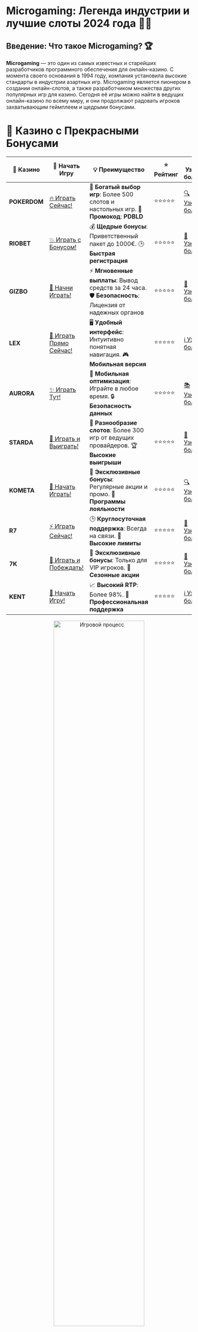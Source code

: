 # **Microgaming: Легенда индустрии и лучшие слоты 2024 года** 🎰💎

## Введение: Что такое Microgaming? 🏆

**Microgaming** — это один из самых известных и старейших разработчиков программного обеспечения для онлайн-казино. С момента своего основания в 1994 году, компания установила высокие стандарты в индустрии азартных игр. Microgaming является пионером в создании онлайн-слотов, а также разработчиком множества других популярных игр для казино. Сегодня её игры можно найти в ведущих онлайн-казино по всему миру, и они продолжают радовать игроков захватывающим геймплеем и щедрыми бонусами.

# 🌟 Казино с Прекрасными Бонусами

| 🎲 **Казино** | 🔗 **Начать Игру** | 💡 **Преимущество** | ⭐ **Рейтинг** | 🔗 **Узнать больше** | 🆕 **Новая информация** |
|--------------|---------------------|---------------------|----------------|----------------------|-------------------------|
| **POKERDOM**  | [🔥 Играть Сейчас!](https://brandplay.link/4k77v2yx) | 🎉 **Богатый выбор игр**: Более 500 слотов и настольных игр. 🎁 **Промокод**: **PDBLD** | ⭐⭐⭐⭐⭐ | [🔍 Узнать больше](https://brandplay.link/4k77v2yx) | 🏆 **Победители турниров** получают эксклюзивные подарки! |
| **RIOBET**    | [💥 Играть с Бонусом!](https://brandplay.link/7xBLTPyj) | 💰 **Щедрые бонусы**: Приветственный пакет до 1000€. 🕒 **Быстрая регистрация** | ⭐⭐⭐⭐⭐ | [📖 Узнать больше](https://brandplay.link/7xBLTPyj) | 💬 **Поддержка 24/7** для комфортной игры в любое время! |
| **GIZBO**     | [🚀 Начни Играть!](https://brandplay.link/bprXw4YV) | ⚡ **Мгновенные выплаты**: Вывод средств за 24 часа. 🛡️ **Безопасность**: Лицензия от надежных органов | ⭐⭐⭐⭐⭐ | [📝 Узнать больше](https://brandplay.link/bprXw4YV) | 🔒 **SSL-шифрование** для максимальной безопасности данных игроков. |
| **LEX**       | [💎 Играть Прямо Сейчас!](https://brandplay.link/zW4hdDFV) | 🖥️ **Удобный интерфейс**: Интуитивно понятная навигация. 🎮 **Мобильная версия** | ⭐⭐⭐⭐⭐ | [ℹ️ Узнать больше](https://brandplay.link/zW4hdDFV) | 📱 **Поддержка всех мобильных устройств** для удобства игры в любом месте. |
| **AURORA**    | [✨ Играть Тут!](https://10trafic-stat2.com/click/668546556bcc6313411604bd/6766/13032/subaccount) | 📱 **Мобильная оптимизация**: Играйте в любое время. 🔒 **Безопасность данных** | ⭐⭐⭐⭐⭐ | [📚 Узнать больше](https://10trafic-stat2.com/click/668546556bcc6313411604bd/6766/13032/subaccount) | 🌍 **Международная лицензия** на деятельность в разных странах. |
| **STARDА**    | [🎉 Играть и Выиграть!](https://brandplay.link/fB7xwRFL) | 🎰 **Разнообразие слотов**: Более 300 игр от ведущих провайдеров. 🏆 **Высокие выигрыши** | ⭐⭐⭐⭐⭐ | [🔎 Узнать больше](https://brandplay.link/fB7xwRFL) | 🎉 **Ежемесячные турниры** с крупными призами! |
| **KOMETA**    | [🎁 Начать Играть!](https://brandplay.link/8ZymQJV8) | 🎁 **Эксклюзивные бонусы**: Регулярные акции и промо. 🔄 **Программы лояльности** | ⭐⭐⭐⭐⭐ | [🔍 Узнать больше](https://brandplay.link/8ZymQJV8) | 🌟 **Персонализированные предложения** для долгосрочных игроков. |
| **R7**        | [⚡ Играть Сейчас!](https://brandplay.link/bMd3Yjsw) | 🕒 **Круглосуточная поддержка**: Всегда на связи. 💸 **Высокие лимиты** | ⭐⭐⭐⭐⭐ | [📖 Узнать больше](https://brandplay.link/bMd3Yjsw) | 🎯 **Рейтинг игроков** для лучших участников. |
| **7K**        | [🎯 Играть и Побеждать!](https://brandplay.link/BvQyFShp) | 🌟 **Эксклюзивные бонусы**: Только для VIP игроков. 🎉 **Сезонные акции** | ⭐⭐⭐⭐⭐ | [📝 Узнать больше](https://brandplay.link/BvQyFShp) | 🥇 **Особые привилегии** для постоянных игроков. |
| **KENT**      | [🔑 Начать Игру!](https://brandplay.link/Fv2WP3js) | 📈 **Высокий RTP**: Более 98%. 💼 **Профессиональная поддержка** | ⭐⭐⭐⭐⭐ | [ℹ️ Узнать больше](https://brandplay.link/Fv2WP3js) | 💬 **Поддержка на нескольких языках** для удобства игроков. |

<div align="center"> <img src="https://i.pinimg.com/originals/1d/b3/25/1db325483acbe642c6d4e6fdd73a4988.gif" alt="Игровой процесс" width="70%"> </div>
---

# 🚀 Быстрые Выигрыши и Поддержка

| 🎲 **Казино** | 🔗 **Начать Игру** | 💡 **Преимущество** | ⭐ **Рейтинг** | 🔗 **Узнать больше** | 🆕 **Новая информация** |
|--------------|---------------------|---------------------|----------------|----------------------|-------------------------|
| **GAMA**      | [🎯 Играть Прямо Сейчас!](https://brandplay.link/j6NMKsDz) | 🔍 **Интуитивный интерфейс**: Легкость использования. 🏅 **Престижные турниры** | ⭐⭐⭐⭐☆ | [🔎 Узнать больше](https://brandplay.link/j6NMKsDz) | 🏆 **Турниры с большими призами** каждый месяц. |
| **ONION**     | [💥 Играть и Выигрывать!](https://brandplay.link/zBGRVpQ9) | 🤑 **Низкие ставки**: Идеально для начинающих. 🔄 **Быстрые выводы** | ⭐⭐⭐⭐☆ | [🔍 Узнать больше](https://brandplay.link/zBGRVpQ9) | 🎮 **Казино для новичков** с простыми правилами. |
| **ЧЕМПИОН**   | [🏅 Играть в Турнире!](https://temon-gter.cfd/go/lRq?p80412p304504pcc44t17455) | 🏅 **Лояльная программа**: Награды за активность. 🎁 **Ежемесячные бонусы** | ⭐⭐⭐⭐☆ | [📖 Узнать больше](https://temon-gter.cfd/go/lRq?p80412p304504pcc44t17455) | 🥇 **Турниры и лояльность** — каждый шаг вознаграждается. |
| **VAVADA**    | [🚀 Играть Без Ожидания!](https://vavadapartner.pro/?promo=ea5c9275-6854-4505-94fc-95ab18221945-linkb2) | 🚀 **Быстрая регистрация**: Начните играть мгновенно. 🔐 **Безопасные транзакции** | ⭐⭐⭐⭐☆ | [📝 Узнать больше](https://vavadapartner.pro/?promo=ea5c9275-6854-4505-94fc-95ab18221945-linkb2) | 🏆 **Программа для новых игроков** с бонусами за регистрацию. |
| **FRIENDS**   | [🎉 Играть и Развлекаться!](https://gofriends.mba/linkb2) | 🤝 **Социальные игры**: Играйте с друзьями. 🌐 **Мультиплатформенность** | ⭐⭐⭐⭐☆ | [ℹ️ Узнать больше](https://gofriends.mba/linkb2) | 🎮 **Играйте с друзьями** и зарабатывайте бонусы за совместные действия. |
| **1WIN**      | [⚡ Играть и Выигрывать!](https://brandplay.link/smXVpBbG) | 🏆 **Спортивные ставки**: Широкий выбор видов спорта. 💵 **Высокие коэффициенты** | ⭐⭐⭐⭐☆ | [📚 Узнать больше](https://brandplay.link/smXVpBbG) | ⚽ **Бонусы на спортивные ставки** для активных игроков. |
| **DRIP**      | [💥 Играть Сразу!](https://drp-ircp01.com/c07e6a3db) | 🌐 **Инновационные игры**: Новейшие игровые технологии. 🛡️ **Высокая безопасность** | ⭐⭐⭐⭐☆ | [🔎 Узнать больше](https://drp-ircp01.com/c07e6a3db) | 🔧 **Инновационные функции** для удобства игры. |
| **JOYCASINO** | [🎰 Играть И Побеждать!](https://rpc30.call2me.pro/?/ru/registration?apkpop=0&partner=p24970p3291217pc98f) | 🎁 **Приятные бонусы**: Ежедневные акции и подарки. 🕹️ **Разнообразие игр** | ⭐⭐⭐⭐☆ | [🔍 Узнать больше](https://rpc30.call2me.pro/?/ru/registration?apkpop=0&partner=p24970p3291217pc98f) | 🎉 **Щедрые фриспины** для новых игроков. |
| **PLAYFORTUNA** | [🔥 Играть С Бонусом!](https://fortunapromo.net/alt/playfortuna/registration?0dc4a9362a71feb7e3f165fb8e766f70) | 🎉 **Регулярные акции**: Бонусы, фриспины и многое другое. 🏅 **Турниры** | ⭐⭐⭐⭐☆ | [📚 Узнать больше](https://fortunapromo.net/alt/playfortuna/registration?0dc4a9362a71feb7e3f165fb8e766f70) | 🎯 **Выгодные предложения** на популярные игры. |
| **SYKAA**     | [💸 Играть Сейчас!](https://s-two-way.com/?source=linkb2&pid=30697) | 💸 **Доступные ставки**: Идеально для новичков. 🎁 **Щедрые бонусы** | ⭐⭐⭐⭐☆ | [🔍 Узнать больше](https://s-two-way.com/?source=linkb2&pid=30697) | 💥 **Акции с большими бонусами** для новичков и опытных игроков. |

<div align="center"> <img src="https://schaeffers-cdn.s3.amazonaws.com/images/default-source/schaeffers-cdn-images/default-images/sectors/bigstock-casino-gambling-concept-with-f-369012793.jpg?sfvrsn=493ad806_4" alt="Игровой процесс" width="70%"> </div>
---

# 💸 Казино с Привлекательными Программами Лояльности

| 🎲 **Казино** | 🔗 **Начать Игру** | 💡 **Преимущество** | ⭐ **Рейтинг** | 🔗 **Узнать больше** | 🆕 **Новая информация** |
|--------------|---------------------|---------------------|----------------|----------------------|-------------------------|
| **KOMETA**    | [🎯 Начни Играть!](https://brandplay.link/8ZymQJV8) | 🎁 **Эксклюзивные бонусы**: Регулярные акции и промо. 🔄 **Программы лояльности** | ⭐⭐⭐⭐⭐ | [🔍 Узнать больше](https://brandplay.link/8ZymQJV8) | 🌟 **Персонализированные предложения** для долгосрочных игроков. |
| **1Xslots**   | [🏅 Играть Прямо Сейчас!](https://brandplay.link/hSB1khtr) | 🎉 **Множество акций**: Еженедельные бонусы и турниры. 🛡️ **Безопасность** | ⭐⭐⭐⭐⭐ | [📚 Узнать больше](https://brandplay.link/hSB1khtr) | 🏅 **Награды за активность**: участники программы лояльности получают специальные привилегии. |
| **R7**        | [🚀 Играть Сейчас!](https://brandplay.link/bMd3Yjsw) | 🕒 **Круглосуточная поддержка**: Всегда на связи. 💸 **Высокие лимиты** | ⭐⭐⭐⭐⭐ | [📖 Узнать больше](https://brandplay.link/bMd3Yjsw) | 💬 **VIP-поддержка** для постоянных игроков с приоритетом. |

<div align="center"> <img src="https://i.pinimg.com/originals/1d/b3/25/1db325483acbe642c6d4e6fdd73a4988.gif" alt="Игровой процесс" width="70%"> </div>
---

---

## ТОП слотов от Microgaming для игры на деньги 🎲

### 1. **Mega Moolah** 🦁

**Mega Moolah** — это самый известный прогрессивный слот от **Microgaming**, который принес многим игрокам рекордные выигрыши. С джекпотом, который может достигать десятков миллионов долларов, этот слот стал культовым среди любителей крупных ставок и больших выигрышей. Если вы ищете шанс стать миллиардером, **Mega Moolah** — это то, что вам нужно!

### 2. **Thunderstruck II** ⚡

**Thunderstruck II** — это продолжение популярного слота от **Microgaming**, который погружает игроков в мир скандинавской мифологии. Игра предлагает увлекательный геймплей, бонусные раунды и великолепные графику и анимацию. Для любителей историй о богах и мифах этот слот станет настоящим открытием.

### 3. **Immortal Romance** 🧛‍♀️

**Immortal Romance** — это слот, который погружает игроков в мир темных тайн и мистики. Слот с уникальной сюжетной линией о вампирах, который включает в себя множество бонусных функций и фриспинов. Этот слот от **Microgaming** стал настоящей классикой и по-прежнему пользуется популярностью у игроков, которые ищут что-то необычное.

### 4. **Game of Thrones** 🏰

**Game of Thrones** — слот по мотивам знаменитого сериала, который позволяет игрокам погрузиться в мир Вестероса. Слот от **Microgaming** обладает несколькими бонусными раундами, а также уникальной графикой и анимациями, которые делают его максимально атмосферным. В нем можно выбирать фракции и сражаться за бонусы.

### 5. **Ariana** 🌊

**Ariana** — слот, который перенесет вас в подводный мир. С великолепной графикой и интересными бонусами, **Ariana** предлагает шанс выиграть в фриспинах и увеличить свои призы с помощью множителей. Этот слот от **Microgaming** имеет простое управление и подходит как для новичков, так и для опытных игроков.

### 6. **Break Da Bank Again** 💰

**Break Da Bank Again** — это продолжение знаменитого слота **Break Da Bank**, который предложит игрокам возможность выигрывать большие суммы благодаря прогрессивным джекпотам. Если вам нравится тематика богатства и роскоши, этот слот идеально подойдет для вашего игрового опыта.

### 7. **Lost Vegas** 🏙️

**Lost Vegas** — слот, в котором действие разворачивается в постапокалиптическом мире, полном зомби. С несколькими режимами игры и бонусными раундами, **Lost Vegas** от **Microgaming** предлагает уникальный опыт для любителей экшн-игр с элементами ужаса.

### 8. **Fortune Girl** 🍀

**Fortune Girl** — это яркий и красочный слот с азиатской тематикой. Здесь вас ждут символы удачи, множители и бонусные раунды, которые могут привести к крупным выигрышам. **Microgaming** отличился созданием этого увлекательного и прибыльного слота для всех любителей азиатской культуры.

### 9. **Jurassic Park** 🦖

**Jurassic Park** — слот, созданный по мотивам знаменитого фильма о динозаврах. В игре есть уникальные бонусы, в том числе бесплатные вращения и множители. В **Microgaming** постарались сделать этот слот максимально захватывающим, чтобы каждый вращение было полным приключений.

### 10. **The Witcher 3** 🧙‍♂️

**The Witcher 3** — слот, созданный по мотивам популярной игры **The Witcher**. Это не просто слот с впечатляющей графикой, но и увлекательный геймплей с бонусами, фриспинами и множителями, который понравится всем поклонникам фэнтези и видеоигр.

---

## Почему стоит играть в игры от Microgaming? 🎮

### 1. **Надежность и опыт** 🏆

**Microgaming** — это компания с более чем 30-летним опытом в разработке игр для онлайн-казино. Она заслуженно завоевала репутацию надежного и ответственного разработчика, который заботится о честности и безопасности своих игр.

### 2. **Прогрессивные джекпоты** 💰

Компания известна своими слотами с прогрессивными джекпотами, которые могут принести игрокам огромные выигрыши. Игры, такие как **Mega Moolah**, подарили своим победителям миллионы долларов, что делает их особенно привлекательными для игроков.

### 3. **Широкий выбор игр** 🎲

**Microgaming** предлагает не только слоты, но и другие игры для онлайн-казино, такие как рулетка, покер, блэкджек и баккара. Выбор игр настолько велик, что каждый найдет для себя что-то по вкусу.

### 4. **Качество графики и анимации** 🎨

Каждая игра от **Microgaming** отличается великолепной графикой, анимацией и звуковым сопровождением. Компания всегда находит способы улучшать визуальное восприятие, чтобы игроки могли наслаждаться максимальным погружением в игру.

---

## Где играть в слоты от Microgaming? 🎰

Чтобы играть в слоты от **Microgaming** с реальными деньгами, выберите одно из следующих казино, которые предлагают игры этого разработчика:

- **Pokerdom**
- **Riobet**
- **Gizbo**
- **LEX**
- **Aurora**
- **Starda**
- **Kometa**
- **R7**
- **7K**
- **Kent**

Все эти казино имеют лицензии, честные игры и быстрые выплаты, что гарантирует вам безопасный и увлекательный игровой опыт.

---

## Заключение: Наслаждайтесь играми от Microgaming! 🎉

**Microgaming** — это разработчик, который определяет стандарты в мире онлайн-казино. Слоты от **Microgaming** известны не только высокими шансами на выигрыш, но и увлекательным геймплеем, красивой графикой и захватывающими бонусами. Начните играть и откройте для себя мир побед с лучшими играми от **Microgaming**!

---

## Часто задаваемые вопросы (FAQ) ❓📚

### 1. Какие игры от **Microgaming** самые популярные? 🎰

Некоторые из самых популярных слотов от **Microgaming** — это **Mega Moolah**, **Thunderstruck II**, **Immortal Romance** и **Game of Thrones**.

### 2. Где можно играть в слоты от **Microgaming**? 💻

Игры от **Microgaming** доступны в таких популярных казино, как **Pokerdom**, **Riobet**, **Gizbo**, **LEX**, **Aurora** и многих других.

### 3. Есть ли у слотов от **Microgaming** прогрессивные джекпоты? 💸

Да, **Microgaming** известен своими слотами с прогрессивными джекпотами, такими как **Mega Moolah**, который приносит своим победителям огромные выигрыши.

---

Играй в лучшие слоты от **Microgaming** и выигрывай большие призы! 🎰💰
